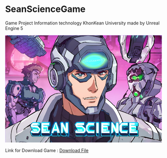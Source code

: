 # SeanScienceGame
Game Project Information technology KhonKean University made by Unreal Engine 5

![image](https://github.com/pannupat/SeanScienceGame/blob/main/EdSeanScience.png?raw=true)

Link for Download Game :  [Download File](https://1drv.ms/u/c/88a9e25ffac3ce3c/EeX0n4_KXv1MnNRapzjKBbQ)

